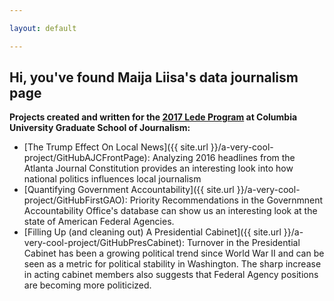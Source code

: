 ```yaml
---

layout: default

---
```



<h2 style="color:'#33CCCC;"> Hi, you've found Maija Liisa's data journalism page </h2>

<strong>Projects created and written for the [2017 Lede Program](http://ledeprogram.com) at Columbia University Graduate School of Journalism:</strong>

* [The Trump Effect On Local News]({{ site.url }}/a-very-cool-project/GitHubAJCFrontPage): Analyzing 2016 headlines from the Atlanta Journal Constitution provides an interesting look into how national politics influences local journalism 
* [Quantifying Government Accountability]({{ site.url }}/a-very-cool-project/GitHubFirstGAO): Priority Recommendations in the Governmnent Accountability Office's database can show us an interesting look at the state of American Federal Agencies.
* [Filling Up (and cleaning out) A Presidential Cabinet]({{ site.url }}/a-very-cool-project/GitHubPresCabinet):  Turnover in the Presidential Cabinet has been a growing political trend since World War II and can be seen as a metric for political stability in Washington. The sharp increase in acting cabinet members also suggests that Federal Agency positions are becoming more politicized. 


